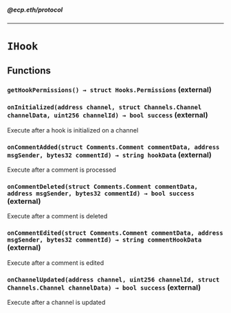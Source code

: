 ##### @ecp.eth/protocol

----

# `IHook`











## Functions

### `getHookPermissions() → struct Hooks.Permissions` (external)





### `onInitialized(address channel, struct Channels.Channel channelData, uint256 channelId) → bool success` (external)

Execute after a hook is initialized on a channel




### `onCommentAdded(struct Comments.Comment commentData, address msgSender, bytes32 commentId) → string hookData` (external)

Execute after a comment is processed




### `onCommentDeleted(struct Comments.Comment commentData, address msgSender, bytes32 commentId) → bool success` (external)

Execute after a comment is deleted




### `onCommentEdited(struct Comments.Comment commentData, address msgSender, bytes32 commentId) → string commentHookData` (external)

Execute after a comment is edited




### `onChannelUpdated(address channel, uint256 channelId, struct Channels.Channel channelData) → bool success` (external)

Execute after a channel is updated






